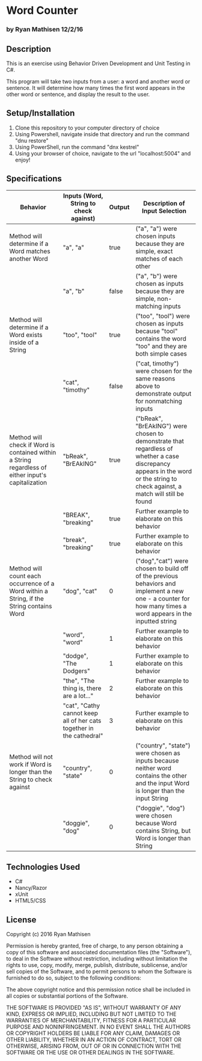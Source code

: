 # Word Counter
### by Ryan Mathisen 12/2/16

## Description

This is an exercise using Behavior Driven Development and Unit Testing in C#.

This program will take two inputs from a user: a word and another word or sentence. It will determine how many times the first word appears in the other word or sentence, and display the result to the user.

## Setup/Installation
1. Clone this repository to your computer directory of choice
2. Using Powershell, navigate inside that directory and run the command "dnu restore"
3. Using PowerShell, run the command "dnx kestrel"
4. Using your browser of choice, navigate to the url "localhost:5004" and enjoy!

## Specifications

| Behavior                                                                                           | Inputs (Word, String to check against)                               | Output | Description of Input Selection                                                                                                                                                 |
|----------------------------------------------------------------------------------------------------|----------------------------------------------------------------------|--------|--------------------------------------------------------------------------------------------------------------------------------------------------------------------------------|
| Method will determine if a Word matches another Word                                               | "a", "a"                                                             | true   | ("a", "a") were chosen inputs because they are simple, exact matches of each other                                                                                             |
|                                                                                                    | "a", "b"                                                             | false  | ("a", "b") were chosen as inputs because they are simple, non-matching inputs                                                                                                  |
| Method will determine if a Word exists inside of a String                                          | "too", "tool"                                                        | true   | ("too", "tool") were chosen as inputs because "tool" contains the word "too" and they are both simple cases                                                                    |
|                                                                                                    | "cat", "timothy"                                                     | false  | ("cat, timothy") were chosen for the same reasons above to demonstrate output for nonmatching inputs                                                                           |
| Method will check if Word is contained within a String regardless of either input's capitalization | "bReak", "BrEAkING"                                                  | true   | ("bReak", "BrEAkING") were chosen to demonstrate that regardless of whether a case discrepancy appears in the word or the string to check against, a match will still be found |
|                                                                                                    | "BREAK", "breaking"                                                  | true   | Further example to elaborate on this behavior                                                                                                                                  |
|                                                                                                    | "break", "breaking"                                                  | true   | Further example to elaborate on this behavior                                                                                                                                  |
| Method will count each occurrence of a Word within a String, if the String contains Word           | "dog", "cat"                                                         | 0      | ("dog","cat") were chosen to build off of the previous behaviors and implement a new one - a counter for how many times a word appears in the inputted string                  |
|                                                                                                    | "word", "word"                                                       | 1      | Further example to elaborate on this behavior                                                                                                                                  |
|                                                                                                    |  "dodge", "The Dodgers"                                              | 1      | Further example to elaborate on this behavior                                                                                                                                  |
|                                                                                                    | "the", "The thing is, there are a lot..."                            | 2      | Further example to elaborate on this behavior                                                                                                                                  |
|                                                                                                    | "cat", "Cathy cannot keep all of her cats together in the cathedral" | 3      | Further example to elaborate on this behavior                                                                                                                                  |
| Method will not work if Word is longer than the String to check against                            | "country", "state"                                                   | 0      | ("country", "state") were chosen as inputs because neither word contains the other and the input Word is longer than the input String                                          |
|                                                                                                    | "doggie", "dog"                                                      | 0      | ("doggie", "dog") were chosen because Word contains String, but Word is longer than String                                                                                     |

## Technologies Used
* C#
* Nancy/Razor
* xUnit
* HTML5/CSS

## License
Copyright (c) 2016 Ryan Mathisen

Permission is hereby granted, free of charge, to any person obtaining a copy of this software and associated documentation files (the "Software"), to deal in the Software without restriction, including without limitation the rights to use, copy, modify, merge, publish, distribute, sublicense, and/or sell copies of the Software, and to permit persons to whom the Software is furnished to do so, subject to the following conditions:

The above copyright notice and this permission notice shall be included in all copies or substantial portions of the Software.

THE SOFTWARE IS PROVIDED "AS IS", WITHOUT WARRANTY OF ANY KIND, EXPRESS OR IMPLIED, INCLUDING BUT NOT LIMITED TO THE WARRANTIES OF MERCHANTABILITY, FITNESS FOR A PARTICULAR PURPOSE AND NONINFRINGEMENT. IN NO EVENT SHALL THE AUTHORS OR COPYRIGHT HOLDERS BE LIABLE FOR ANY CLAIM, DAMAGES OR OTHER LIABILITY, WHETHER IN AN ACTION OF CONTRACT, TORT OR OTHERWISE, ARISING FROM, OUT OF OR IN CONNECTION WITH THE SOFTWARE OR THE USE OR OTHER DEALINGS IN THE SOFTWARE.
